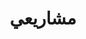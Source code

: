 ---
title: "مشاريعي"
description: "مجموعة من أعمالي، من العقود المهنية إلى المشاريع الشخصية. إليك نظرة على ما كنت أقوم ببنائه."
draft: false
layout: "list" # This tells PaperMod to use a list-style layout.
---      